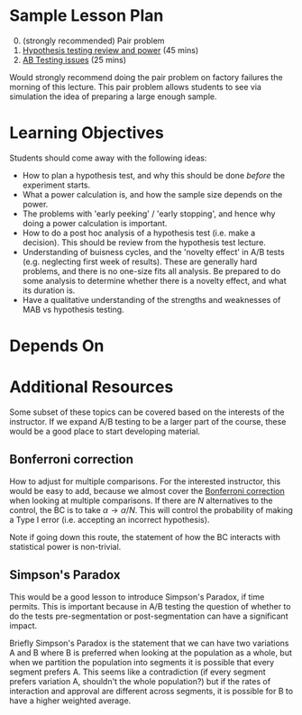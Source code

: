 # Sample Lesson Plan

0. (strongly recommended) Pair problem
1. [Hypothesis testing review and power](./Hypothesis_test_review_and_power.ipynb) (45 mins)
2. [AB Testing issues](./AB_Testing_Issues.ipynb) (25 mins)

Would strongly recommend doing the pair problem on factory failures the morning of this lecture. This pair problem allows students to see via simulation the idea of preparing a large enough sample.

# Learning Objectives

Students should come away with the following ideas:
* How to plan a hypothesis test, and why this should be done _before_ the experiment starts.
* What a power calculation is, and how the sample size depends on the power.
* The problems with 'early peeking' / 'early stopping', and hence why doing a power calculation is important.
* How to do a post hoc analysis of a hypothesis test (i.e. make a decision). This should be review from the hypothesis test lecture.
* Understanding of buisness cycles, and the 'novelty effect' in A/B tests (e.g. neglecting first week of results).
	These are generally hard problems, and there is no one-size fits all analysis. Be prepared to do some analysis to determine
	whether there is a novelty effect, and what its duration is.
* Have a qualitative understanding of the strengths and weaknesses of MAB vs hypothesis testing.

# Depends On


# Additional Resources

Some subset of these topics can be covered based on the interests of the instructor. If we expand A/B testing to be a larger part of the
course, these would be a good place to start developing material.

## Bonferroni correction

How to adjust for multiple comparisons. For the interested instructor, this would be easy to add, because we almost cover the
[Bonferroni correction](https://en.wikipedia.org/wiki/Bonferroni_correction) when looking at multiple comparisons. If there are
$N$ alternatives to the control, the BC is to take $\alpha \rightarrow \alpha/N$. This will control the probability of making a
Type I error (i.e. accepting an incorrect hypothesis).

Note if going down this route, the statement of how the BC interacts with statistical power is non-trivial.

## Simpson's Paradox

This would be a good lesson to introduce Simpson's Paradox, if time permits. This is important because in A/B testing the question of whether to
do the tests pre-segmentation or post-segmentation can have a significant impact.

Briefly Simpson's Paradox is the statement that we can have two variations A and B where B is preferred when looking at the population as a whole,
but when we partition the population into segments it is possible that every segment prefers A. This seems like a contradiction (if every segment prefers variation A, shouldn't the whole population?) but if the rates of interaction and approval are different across segments, it is possible for B to have a higher weighted average.